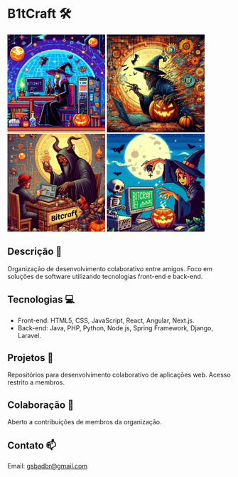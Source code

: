 # B1tCraft :hammer_and_wrench:

<div align="left">
  <img height="220em" src="imgs/btcrft2.jpeg"/>
  <img height="220em" src="imgs/btcrft6.jpeg"/>
  <img height="220em" src="imgs/btcrft5.jpeg"/>
  <img height="220em" src="imgs/btcrft3.jpeg"/>
</div>

## Descrição :memo:
Organização de desenvolvimento colaborativo entre amigos. Foco em soluções de software utilizando tecnologias front-end e back-end.

## Tecnologias :computer:
- Front-end: HTML5, CSS, JavaScript, React, Angular, Next.js.
- Back-end: Java, PHP, Python, Node.js, Spring Framework, Django, Laravel.

## Projetos :file_folder:
Repositórios para desenvolvimento colaborativo de aplicações web. Acesso restrito a membros.

## Colaboração :busts_in_silhouette:
Aberto a contribuições de membros da organização.

## Contato :mailbox:
Email: gsbadbr@gmail.com
